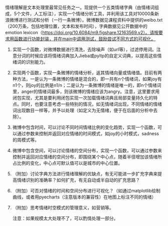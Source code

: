 情绪理解是文本处理里最常见任务之一。现提供一个五类情绪字典（由情绪词组成，5个文件，人工标注），实现一个情绪分析工具，并利用该工具对10000条新浪微博进行测试和分析（一行一条微博）。微博数据见课程资料中提供的weibo.txt（200万条，包括地理位置，文本和发布时间），字典数据见公开数据中的emotion lexicon（https://doi.org/10.6084/m9.figshare.12163569.v2）。请按要求用函数进行功能封装，并在main中调用测试，鼓励尝试不同方式的可视化。 

1. 实现一个函数，对微博数据进行清洗，去除噪声（如url等），过滤停用词。注意分词的时候应该将情绪词典加入Jieba或pyltp的自定义词典，以提高这些情绪词的识别能力。 

2. 实现两个函数，实现一条微博的情绪分析，返其情绪向量或情绪值。目前有两种方法，一是认为一条微博的情绪是混合的，即一共有n个情绪词，如果joy有n1个，则joy的比例是n1/n；二是认为一条微博的情绪是唯一的，即n个情绪词里，anger的情绪词最多，则该微博的情绪应该为angry。注意，这里要求用闭包实现，尤其是要利用闭包实现一次加载情绪词典且局部变量持久化的特点。同时，也要注意考虑一些特别的情况，如无情绪词出现，不同情绪的情绪词出现数目一样等，并予以处理（如定义为无情绪，便于在后面的分析中去除）。 

3. 微博中包含时间，可以讨论不同时间情绪比例的变化趋势，实现一个函数，可以通过参数来控制并返回对应情绪的时间模式，如joy的小时模式，sadness的周模式等。 

4. 微博中包含空间，可以讨论情绪的空间分布，实现一个函数，可以通过参数来控制并返回对应情绪的空间分布，即围绕某个中心点，随着半径增加该情绪所占比例的变化，中心点可默认值可以是城市的中心位置。 

5. （附加）讨论字典方法进行情绪理解的优缺点，有无可能进一步扩充字典来提高情绪识别的准确率？如何扩充，有无自动或半自动的扩充思路？ 

6. （附加）可否对情绪的时间和空间分布进行可视化？（如通过matplotlib绘制曲线，或者用pyecharts（注意版本的兼容性）在地图上标注不同的情绪） 

7. （附加）思考情绪时空模式的管理意义，如营销等。 

   注意：如果规模太大处理不了，可以酌情处理一部分。